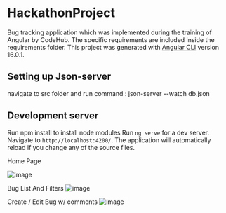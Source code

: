# HackathonProject
Bug tracking application which was implemented during the training of Angular by CodeHub.
The specific requirements are included inside the requirements folder.
This project was generated with [Angular CLI](https://github.com/angular/angular-cli) version 16.0.1.

## Setting up Json-server
navigate to src folder and run command  : json-server --watch db.json

## Development server
Run npm install to install node modules
Run `ng serve` for a dev server. Navigate to `http://localhost:4200/`. The application will automatically reload if you change any of the source files.

Home Page

![image](https://github.com/pedes1999/Hackaton-AngularTraining/assets/51210446/06cba7cf-3f76-469f-8979-017014c9204e)

Bug List And Filters 
![image](https://github.com/pedes1999/Hackaton-AngularTraining/assets/51210446/69ca688a-548a-4e74-ba2a-a02a7f92f34d)

Create / Edit Bug w/ comments
![image](https://github.com/pedes1999/Hackaton-AngularTraining/assets/51210446/70ee2844-5a51-4275-8d6d-55575f481d76)
